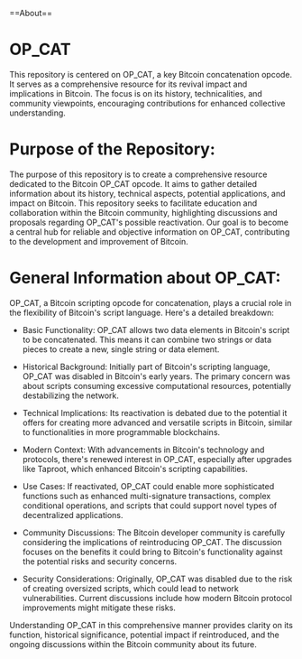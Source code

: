 ==About==

# OP_CAT
This repository is centered on OP_CAT, a key Bitcoin concatenation opcode. It serves as a comprehensive resource for its revival impact and implications in Bitcoin. The focus is on its history, technicalities, and community viewpoints, encouraging contributions for enhanced collective understanding.

# Purpose of the Repository:

The purpose of this repository is to create a comprehensive resource dedicated to the Bitcoin OP_CAT opcode. It aims to gather detailed information about its history, technical aspects, potential applications, and impact on Bitcoin. This repository seeks to facilitate education and collaboration within the Bitcoin community, highlighting discussions and proposals regarding OP_CAT's possible reactivation. Our goal is to become a central hub for reliable and objective information on OP_CAT, contributing to the development and improvement of Bitcoin.

# General Information about OP_CAT:

OP_CAT, a Bitcoin scripting opcode for concatenation, plays a crucial role in the flexibility of Bitcoin's script language. Here's a detailed breakdown:

- Basic Functionality: OP_CAT allows two data elements in Bitcoin's script to be concatenated. This means it can combine two strings or data pieces to create a new, single string or data element.

- Historical Background: Initially part of Bitcoin's scripting language, OP_CAT was disabled in Bitcoin's early years. The primary concern was about scripts consuming excessive computational resources, potentially destabilizing the network.

- Technical Implications: Its reactivation is debated due to the potential it offers for creating more advanced and versatile scripts in Bitcoin, similar to functionalities in more programmable blockchains.

- Modern Context: With advancements in Bitcoin's technology and protocols, there's renewed interest in OP_CAT, especially after upgrades like Taproot, which enhanced Bitcoin's scripting capabilities.

- Use Cases: If reactivated, OP_CAT could enable more sophisticated functions such as enhanced multi-signature transactions, complex conditional operations, and scripts that could support novel types of decentralized applications.

- Community Discussions: The Bitcoin developer community is carefully considering the implications of reintroducing OP_CAT. The discussion focuses on the benefits it could bring to Bitcoin's functionality against the potential risks and security concerns.

- Security Considerations: Originally, OP_CAT was disabled due to the risk of creating oversized scripts, which could lead to network vulnerabilities. Current discussions include how modern Bitcoin protocol improvements might mitigate these risks.

Understanding OP_CAT in this comprehensive manner provides clarity on its function, historical significance, potential impact if reintroduced, and the ongoing discussions within the Bitcoin community about its future.
